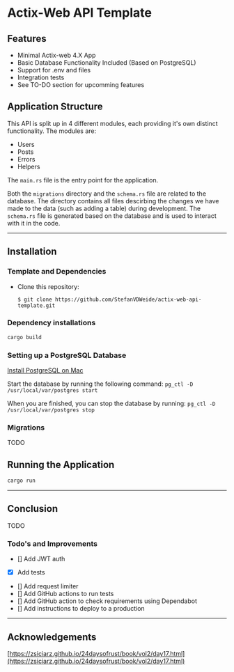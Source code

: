 # Actix-Web API Template


## Features
* Minimal Actix-web 4.X App
* Basic Database Functionality Included (Based on PostgreSQL)
* Support for .env and files
* Integration tests
* See TO-DO section for upcomming features

## Application Structure
This API is split up in 4 different modules, each providing it's own distinct functionality. The modules are:

* Users
* Posts
* Errors
* Helpers

The `main.rs` file is the entry point for the application.

Both the `migrations` directory and the `schema.rs` file are related to the database. The directory contains all files descirbing the changes we have made to the data (such as adding a table) during development. The `schema.rs` file is generated based on the database and is used to interact with it in the code.

---

## Installation

### Template and Dependencies

* Clone this repository:

	```
	$ git clone https://github.com/StefanVDWeide/actix-web-api-template.git
	```

### Dependency installations

```bash
cargo build
```

### Setting up a PostgreSQL Database

[Install PostgreSQL on Mac](https://www.robinwieruch.de/postgres-sql-macos-setup/)

Start the database by running the following command: `pg_ctl -D /usr/local/var/postgres start`

When you are finished, you can stop the database by running: `pg_ctl -D /usr/local/var/postgres stop`

### Migrations
TODO

## Running the Application

```bash
cargo run
```

---


## Conclusion
TODO

### Todo's and Improvements

- [] Add JWT auth
- [x] Add tests
- [] Add request limiter
- [] Add GitHub actions to run tests
- [] Add GitHub action to check requirements using Dependabot
- [] Add instructions to deploy to a production


---


## Acknowledgements
[https://zsiciarz.github.io/24daysofrust/book/vol2/day17.html](https://zsiciarz.github.io/24daysofrust/book/vol2/day17.html)
